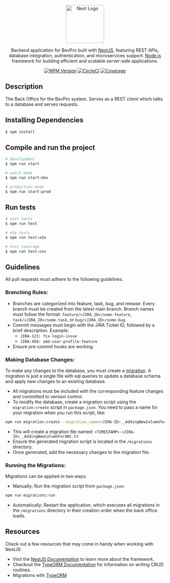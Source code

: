 <p align="center">
  <a href="http://nestjs.com/" target="blank"><img src="https://nestjs.com/img/logo-small.svg" width="120" alt="Nest Logo" /></a>
</p>

[circleci-image]: https://img.shields.io/circleci/build/github/nestjs/nest/master?token=abc123def456

[circleci-url]: https://circleci.com/gh/nestjs/nest

  <p align="center">Backend application for BevPro built with <a href="https://github.com/nestjs/nest"> NestJS</a>, featuring REST APIs, database integration, authentication, and microservices support. <a href="http://nodejs.org" target="_blank">Node.js</a> framework for building efficient and scalable server-side applications.</p>
    <p align="center">
<a href="https://www.npmjs.com/~nestjscore" target="_blank"><img src="https://img.shields.io/npm/v/@nestjs/core.svg" alt="NPM Version" /></a>
<a href="https://circleci.com/gh/nestjs/nest" target="_blank"><img src="https://img.shields.io/circleci/build/github/nestjs/nest/master" alt="CircleCI" /></a>
<a href="https://coveralls.io/github/nestjs/nest?branch=master" target="_blank"><img src="https://coveralls.io/repos/github/nestjs/nest/badge.svg?branch=master#9" alt="Coverage" /></a>
</p>

## Description

The Back Office for the BevPro system. Serves as a REST client which talks to a database and serves requests.

## Installing Dependencies

```bash
$ npm install
```

## Compile and run the project

```bash
# development
$ npm run start

# watch mode
$ npm run start:dev

# production mode
$ npm run start:prod
```

## Run tests

```bash
# unit tests
$ npm run test

# e2e tests
$ npm run test:e2e

# test coverage
$ npm run test:cov
```

## Guidelines

All pull requests must adhere to the following guidelines.

### Branching Rules:

- Branches are categorized into feature, task, bug, and release.
  Every branch must be created from the latest main branch.
  Branch names must follow the format:
  `feature/<JIRA_ID>/some-feature`, `task/<JIRA_ID>/some-task`, or `bug/<JIRA_ID>/some-bug`.
- Commit messages must begin with the JIRA Ticket ID, followed by a brief description. Example:
    - `JIRA-123: fix-login-issue`
    - `JIRA-456: add-user-profile-feature`
- Ensure pre-commit hooks are working

### Making Database Changes:

To make any changes to the database, you must create
a [migration](https://docs.nestjs.com/techniques/database#migrations). A migration is just a single file
with sql queries to update a database schema and apply new changes to an existing database.

- All migrations must be included with the corresponding feature changes and committed to version control.
- To modify the database, create a migration script using the `migration:create` script in `package.json`. You need to
  pass a name for your migration when you run this script, like:

```bash
npm run migration:create --migration_name=<JIRA-ID>__AddingNewColumnForABC
```

- This will create a migration file named: `<TIMESTAMP>-<JIRA-ID>__AddingNewColumnForABC.ts`
- Ensure the generated migration script is located in the `/migrations` directory.
- Once generated, add the necessary changes to the migration file.

### Running the Migrations:

Migrations can be applied in two ways:

- Manually: Run the migration script from `package.json`:

``` bash
npm run migrations:run
```

- Automatically: Restart the application, which executes all migrations in the `/migrations` directory in their creation
  order when the back office loads.

## Resources

Check out a few resources that may come in handy when working with NestJS:

- Visit the [NestJS Documentation](https://docs.nestjs.com) to learn more about the framework.
- Checkout the [TypeORM Documentation](https://typeorm.io/) for information on writing CRUD routines.
- Migrations with [TypeORM](https://typeorm.io/migrations#how-migrations-work)